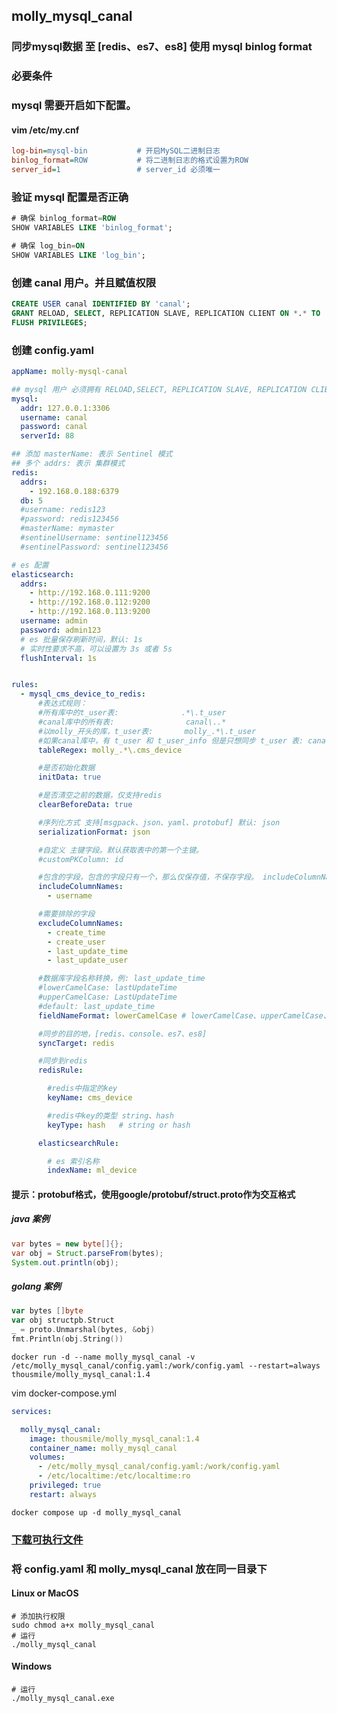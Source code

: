 ## molly_mysql_canal

### 同步mysql数据 至 [redis、es7、es8] 使用 mysql binlog format

### 必要条件

### mysql 需要开启如下配置。
#### vim /etc/my.cnf
```ini
log-bin=mysql-bin           # 开启MySQL二进制日志
binlog_format=ROW           # 将二进制日志的格式设置为ROW
server_id=1                 # server_id 必须唯一
```

### 验证 mysql 配置是否正确
```sql
# 确保 binlog_format=ROW
SHOW VARIABLES LIKE 'binlog_format';

# 确保 log_bin=ON
SHOW VARIABLES LIKE 'log_bin';
```

### 创建 canal 用户。并且赋值权限
```sql
CREATE USER canal IDENTIFIED BY 'canal';
GRANT RELOAD, SELECT, REPLICATION SLAVE, REPLICATION CLIENT ON *.* TO 'canal'@'%';
FLUSH PRIVILEGES;
```

### 创建 config.yaml 
```yaml
appName: molly-mysql-canal

## mysql 用户 必须拥有 RELOAD,SELECT, REPLICATION SLAVE, REPLICATION CLIENT 的权限。缺一不可
mysql:
  addr: 127.0.0.1:3306
  username: canal
  password: canal
  serverId: 88

## 添加 masterName: 表示 Sentinel 模式
## 多个 addrs: 表示 集群模式
redis:
  addrs:
    - 192.168.0.188:6379
  db: 5
  #username: redis123
  #password: redis123456
  #masterName: mymaster
  #sentinelUsername: sentinel123456
  #sentinelPassword: sentinel123456

# es 配置
elasticsearch:
  addrs:
    - http://192.168.0.111:9200
    - http://192.168.0.112:9200
    - http://192.168.0.113:9200
  username: admin
  password: admin123
  # es 批量保存刷新时间，默认: 1s 
  # 实时性要求不高，可以设置为 3s 或者 5s
  flushInterval: 1s


rules:
  - mysql_cms_device_to_redis:
      #表达式规则： 
      #所有库中的t_user表:              .*\.t_user
      #canal库中的所有表:                canal\..*
      #以molly_开头的库，t_user表:       molly_.*\.t_user
      #如果canal库中，有 t_user 和 t_user_info 但是只想同步 t_user 表: canal.t_user\b
      tableRegex: molly_.*\.cms_device

      #是否初始化数据
      initData: true

      #是否清空之前的数据，仅支持redis
      clearBeforeData: true

      #序列化方式 支持[msgpack、json、yaml、protobuf] 默认: json
      serializationFormat: json

      #自定义 主键字段。默认获取表中的第一个主键。
      #customPKColumn: id

      #包含的字段，包含的字段只有一个，那么仅保存值，不保存字段。 includeColumnNames 和 excludeColumnNames 尽量不要同时添加。
      includeColumnNames:
        - username

      #需要排除的字段
      excludeColumnNames:
        - create_time
        - create_user
        - last_update_time
        - last_update_user

      #数据库字段名称转换，例: last_update_time
      #lowerCamelCase: lastUpdateTime
      #upperCamelCase: LastUpdateTime
      #default: last_update_time
      fieldNameFormat: lowerCamelCase # lowerCamelCase、upperCamelCase、default

      #同步的目的地，[redis、console、es7、es8]
      syncTarget: redis

      #同步到redis
      redisRule:

        #redis中指定的key
        keyName: cms_device

        #redis中key的类型 string、hash
        keyType: hash   # string or hash

      elasticsearchRule:

        # es 索引名称
        indexName: ml_device

```

#### 提示：protobuf格式，使用google/protobuf/struct.proto作为交互格式
##### java 案例
```java
var bytes = new byte[]{};
var obj = Struct.parseFrom(bytes);
System.out.println(obj);
```

##### golang 案例
```go
var bytes []byte
var obj structpb.Struct
_ = proto.Unmarshal(bytes, &obj)
fmt.Println(obj.String())
```

```shell
docker run -d --name molly_mysql_canal -v /etc/molly_mysql_canal/config.yaml:/work/config.yaml --restart=always thousmile/molly_mysql_canal:1.4
```

vim docker-compose.yml

```yaml
services:

  molly_mysql_canal:
    image: thousmile/molly_mysql_canal:1.4
    container_name: molly_mysql_canal
    volumes:
      - /etc/molly_mysql_canal/config.yaml:/work/config.yaml
      - /etc/localtime:/etc/localtime:ro
    privileged: true
    restart: always

```

```shell
docker compose up -d molly_mysql_canal
```

### [下载可执行文件](https://github.com/thousmile/molly_mysql_canal/releases)
### 将 config.yaml 和 molly_mysql_canal 放在同一目录下

#### Linux or MacOS
```shell
# 添加执行权限
sudo chmod a+x molly_mysql_canal
# 运行
./molly_mysql_canal 
```

#### Windows
```shell
# 运行
./molly_mysql_canal.exe
```
